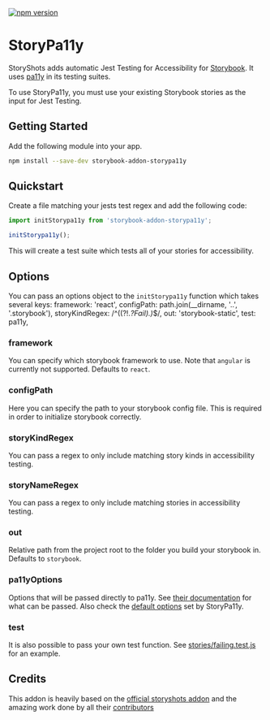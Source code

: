 [![npm version](https://badge.fury.io/js/storybook-addon-storypa11y.svg)](https://badge.fury.io/js/storybook-addon-storypa11y)
# StoryPa11y

StoryShots adds automatic Jest Testing for Accessibility for [Storybook](https://storybook.js.org/). It uses [pa11y](http://pa11y.org/) in its testing suites.


To use StoryPa11y, you must use your existing Storybook stories as the input for Jest Testing.

## Getting Started

Add the following module into your app.

```sh
npm install --save-dev storybook-addon-storypa11y
```

## Quickstart

Create a file matching your jests test regex and add the following code:
```js
import initStorypa11y from 'storybook-addon-storypa11y';

initStorypa11y();
```

This will create a test suite which tests all of your stories for accessibility.

## Options

You can pass an options object to the `initStorypa11y` function which takes several keys:
framework: 'react',
  configPath: path.join(__dirname, '..', '.storybook'),
  storyKindRegex: /^((?!.*?Fail).)*$/,
  out: 'storybook-static',
  test: pa11y,
### framework
You can specify which storybook framework to use. Note that `angular` is currently not supported. Defaults to `react`.

### configPath
Here you can specify the path to your storybook config file. This is required in order to initialize storybook correctly.

### storyKindRegex
You can pass a regex to only include matching story kinds in accessibility testing.

### storyNameRegex
You can pass a regex to only include matching stories in accessibility testing.

### out
Relative path from the project root to the folder you build your storybook in. Defaults to `storybook`.

### pa11yOptions
Options that will be passed directly to pa11y. See [their documentation](https://github.com/pa11y/pa11y#configuration) for what can be passed. Also check the [default options](https://github.com/tobilen/storybook-addon-storypa11y/blob/master/src/api/ensureOptionsDefaults.js#L31) set by StoryPa11y.

### test
It is also possible to pass your own test function. See [stories/failing.test.js](stories/failing.test.js) for an example.

## Credits

This addon is heavily based on the [official storyshots addon](https://github.com/storybooks/storybook/tree/next/addons/storyshots/storyshots-core) and the amazing work done by all their [contributors](https://github.com/storybooks/storybook/graphs/contributors)
